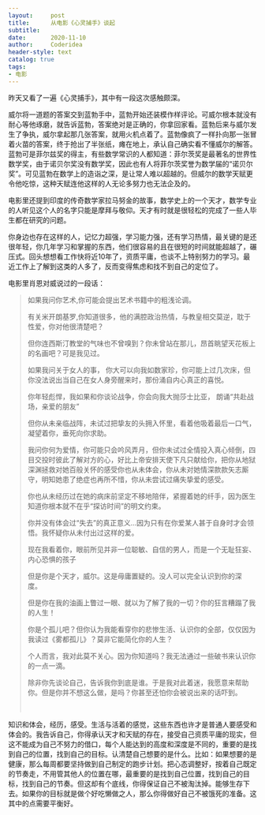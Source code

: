 ```yaml
---
layout:     post
title:      从电影《心灵捕手》谈起
subtitle:   
date:       2020-11-10
author:     Coderidea
header-style: text
catalog: true
tags:
- 电影
--- 
```

<p>昨天又看了一遍《心灵捕手》，其中有一段这次感触颇深。</p>

<p>威尔将一道题的答案交到蓝勃手中，蓝勃开始还装模作样评论。可威尔根本就没有耐心等他琢磨，就告诉蓝勃，答案绝对是正确的，你拿回家看。蓝勃后来与威尔发生了争执，威尔拿起那几张答案，就用火机点着了。蓝勃像疯了一样扑向那一张冒着火苗的答案，终于抢出了半张纸，瘫在地上，承认自己确实看不懂威尔的解答。蓝勃可是菲尔兹奖的得主，有些数学常识的人都知道：菲尔茨奖是最著名的世界性数学奖，由于诺贝尔奖没有数学奖，因此也有人将菲尔茨奖誉为数学届的“诺贝尔奖”。可见蓝勃在数学上的造诣之深，是让常人难以超越的。但威尔的数学天赋更令他吃惊，这种天赋连他这样的人无论多努力也无法企及的。</p>

<p>电影里还提到印度的传奇数学家拉马努金的故事，数学史上的一个天才，数学专业的人听见这个人的名字只能是摩拜与敬仰。天才有时就是很轻松的完成了一些人毕生都在研究的问题。</p>

<p>你身边也存在这样的人，记忆力超强，学习能力强，还有学习热情，最关键的是还很年轻，你几年学习和掌握的东西，他们很容易的且在很短的时间就能超越了，碾压式。回头想想看工作快将近10年了，资质平庸，也谈不上特别努力的学习。最近工作上了解到这类的人多了，反而变得焦虑和找不到自己的定位了。</p>

<p>电影里肖恩对威说过的一段话：</p>

<blockquote>
<p>如果我问你艺术,你可能会提出艺术书籍中的粗浅论调。 </p>

<p>有关米开朗基罗,你知道很多，他的满腔政治热情，与教皇相交莫逆，耽于性爱，你对他很清楚吧？ </p>

<p>但你连西斯汀教堂的气味也不曾嗅到？你未曾站在那儿，昂首眺望天花板上的名画吧？可是我见过。 </p>

<p>如果我问关于女人的事， 你大可以向我如数家珍，你可能上过几次床，但你没法说出当自己在女人身旁醒来时，那份涌自内心真正的喜悦。 </p>

<p>你年轻彪悍，我如果和你谈论战争，你会向我大抛莎士比亚， 朗诵“共赴战场，亲爱的朋友” </p>

<p>但你从未亲临战阵，未试过把挚友的头拥入怀里，看着他吸着最后一口气，凝望着你，垂死向你求助。 </p>

<p>我问你何为爱情，你可能只会吟风弄月，但你未试过全情投入真心倾倒，四目交投时彼此了解对方的心，好比上帝安排天使下凡只献给你，把你从地狱深渊拯救对她百般关怀的感受你也从未体会，你从未对她情深款款矢志厮守，明知她患了绝症也再所不惜，你从未尝试过痛失挚爱的感受。 </p>

<p>你也从未经历过在她的病床前坚定不移地陪伴，紧握着她的纤手，因为医生知道你根本就不在乎“探访时间”的明文约束。 </p>

<p>你并没有体会过“失去”的真正意义...因为只有在你爱某人甚于自身时才会领悟。我怀疑你从未付出过这样的爱。 </p>

<p>现在我看着你，眼前所见并非一位聪敏、自信的男人，而是一个无耻狂妄、内心恐惧的孩子 </p>

<p>但是你是个天才，威尔。这是毋庸置疑的。没人可以完全认识到你的深度。 </p>

<p>但是你在我的油画上瞥过一眼、就以为了解了我的一切？你的狂言糟蹋了我的人生！ </p>

<p>你是个孤儿吧？但你认为我能看穿你的悲惨生活、认识你的全部，仅仅因为我读过《雾都孤儿》？莫非它能简化你的人生？ </p>

<p>个人而言，我对此莫不关心。因为你知道吗？我无法通过一些破书来认识你的一点一滴。 </p>

<p>除非你先谈论自己，告诉我你到底是谁。于是我对此着迷，我愿意来帮助你。但是你并不想这么做，是吗？你甚至还怕你会被说出来的话吓到。</p>

<p> </p>
</blockquote>

<p>知识和体会，经历，感受。生活与活着的感觉，这些东西也许才是普通人要感受和体会的。我告诉自己，你得承认天才和天赋的存在，接受自己资质平庸的现实，但这不能成为自己不努力的借口，每个人能达到的高度和深度是不同的，重要的是找到自己的位置，找到自己的目标。认清楚自己想要的是什么。比如：如果想要的是健康，那么每周都要坚持做到自己制定的跑步计划。把心态调整好，按着自己既定的节奏走，不用管其他人的位置在哪，最重要的是找到自己位置，找到自己的目标，找到自己的节奏。但这却有个底线，你得保证自己不被淘汰掉。能够生存下去。如果你的目标就是做个好吃懒做之人，那么你得做好自己不被饿死的准备。这其中的点需要平衡好。</p>